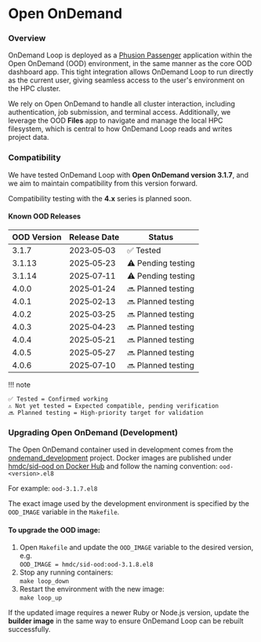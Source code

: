 # Open OnDemand

### Overview

OnDemand Loop is deployed as a [Phusion Passenger](https://www.phusionpassenger.com/) application within the Open OnDemand (OOD) environment, in the same manner as the core OOD dashboard app. This tight integration allows OnDemand Loop to run directly as the current user, giving seamless access to the user's environment on the HPC cluster.

We rely on Open OnDemand to handle all cluster interaction, including authentication, job submission, and terminal access. Additionally, we leverage the OOD **Files** app to navigate and manage the local HPC filesystem, which is central to how OnDemand Loop reads and writes project data.

### Compatibility

We have tested OnDemand Loop with **Open OnDemand version 3.1.7**, and we aim to maintain compatibility from this version forward.

Compatibility testing with the **4.x** series is planned soon.

#### Known OOD Releases

| OOD Version | Release Date     | Status              |
|-------------|------------------|---------------------|
| 3.1.7       | 2023‑05‑03       | ✅ Tested            |
| 3.1.13      | 2025‑05‑23       | ⚠️ Pending testing  |
| 3.1.14      | 2025‑07‑11       | ⚠️ Pending testing  |
| 4.0.0       | 2025‑01‑24       | 🔜 Planned testing  |
| 4.0.1       | 2025‑02‑13       | 🔜 Planned testing  |
| 4.0.2       | 2025‑03‑25       | 🔜 Planned testing  |
| 4.0.3       | 2025‑04‑23       | 🔜 Planned testing  |
| 4.0.4       | 2025‑05‑21       | 🔜 Planned testing  |
| 4.0.5       | 2025‑05‑27       | 🔜 Planned testing  |
| 4.0.6       | 2025‑07‑10       | 🔜 Planned testing  |


!!! note

    ✅ Tested = Confirmed working  
    ⚠️ Not yet tested = Expected compatible, pending verification  
    🔜 Planned testing = High-priority target for validation

### Upgrading Open OnDemand (Development)

The Open OnDemand container used in development comes from the [ondemand_development](https://github.com/hmdc/ondemand_development) project.
Docker images are published under [hmdc/sid-ood on Docker Hub](https://hub.docker.com/r/hmdc/sid-ood/tags) and follow the naming convention: `ood-<version>.el8`

For example: `ood-3.1.7.el8`

The exact image used by the development environment is specified by the `OOD_IMAGE` variable in the `Makefile`.

#### To upgrade the OOD image:

1. Open `Makefile` and update the `OOD_IMAGE` variable to the desired version, e.g.  
   `OOD_IMAGE = hmdc/sid-ood:ood-3.1.8.el8`
2. Stop any running containers:  
   `make loop_down`
3. Restart the environment with the new image:  
   `make loop_up`

If the updated image requires a newer Ruby or Node.js version, update the **builder image** in the same way to ensure OnDemand Loop can be rebuilt successfully.
